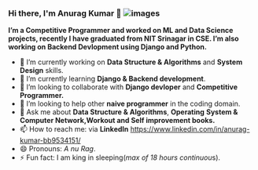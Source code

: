 ### Hi there, I'm Anurag Kumar 👋   ![images](https://user-images.githubusercontent.com/41445611/97724724-49a72d00-1af3-11eb-8b53-f7da2c3c1307.jpeg)


**I’m a Competitive Programmer and worked on ML and Data Science projects, recently I have graduated from NIT Srinagar in CSE. I’m also working on Backend Devlopment using Django and Python.**


- 🔭 I’m currently working on **Data Structure & Algorithms** and **System Design** skills.
- 🌱 I’m currently learning **Django & Backend development**.
- 👯 I’m looking to collaborate with **Django devloper** and **Competitive Programmer.**
- 🤔 I’m looking to help other **naive programmer** in the coding domain.
- 💬 Ask me about **Data Structure & Algorithms**, **Operating** **System & Computer Network,Workout and Self improvement books.**
- 📫 How to reach me: via **LinkedIn** https://www.linkedin.com/in/anurag-kumar-bb9534151/
- 😄 Pronouns: *A nu Rag*.
- ⚡ Fun fact: I am king in sleeping(*max of 18 hours continuou*s).
